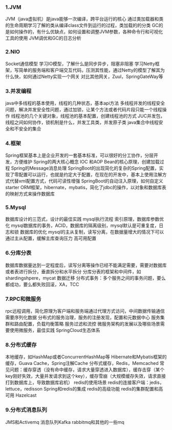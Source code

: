 ### 1.JVM
JVM（java虚拟机）是java能够一次编译，跨平台运行的核心
通过类加载器和类的生命周期学习了解的类从编译class文件到运行的过程，类加载的的分类
GC的是如何操作的，有什么优缺点，如何设置和调整JVM参数，各种命令行和可视化工具的使用
JVM调优和GC的日志分析
### 2.NIO
Socket通信模型
学习IO模型，了解什么是同步异步，阻塞非阻塞
学习Netty框架，写简单的服务端和客户端交互代码，压测其性能，通过Netty的模型了解其为什么快，如何通过Netty实现一个网关
对比其他网关，Zuul，SpringGateWay等
### 3.并发编程
java中多线程的基本使用，线程的几种状态，基本api方法
多线程并发的线程安全问题，解决并发安全性问题，通过加锁，让某个方法或者代码片段只能一个线程操作
线程池的几个关键对象，线程池的基本配置，创建线程池的方式
JUC并发包，线程之间如何协作，锁机制是什么，并发工具类，并发原子类
java集合中线程安全和不安全的集合
### 4.框架
Spring框架基本上是企业开发的一套基本标准，可以很好的分工协作，分层开发，方便维护
Spring的两大核心概念 IOC 和AOP
Bean的核心原理，创建加载过程
Spring的Message消息处理
SpringBoot的出现简化的复杂的Spring配置，实现了零配置可以运行，也就是约定大于配置，在现在的开发中，基本上使用注解方式代替xml配置方式，代码可读性增强
SpringBoot的自动注入原理，如何自定义starter
ORM框架，hibernate，mybatis，简化了jdbc的操作，以对象和数据库表的映射方式来操作数据库
### 5.Mysql
数据库设计的三范式，设计的最佳实践
mysql执行流程
索引原理，数据库参数优化
mysql数据库的事务，ACID，数据库的隔离级别，mysql默认是可重复度，日志和锁
数据库的优化
mysql的主从复制，读写分离，在数据量增大的情况下可以通过主从配置，缓解主库查询压力
高可用配置
### 6.分库分表
数据库数据量达到一定程度后，读写分离等操作已经不能满足需要，需要对数据库或者表进行拆分，垂直拆分和水平拆分
分库分表的框架和中间件，如shardingshpere，mycat
数据迁移
分布式事务：多个服务之间的事务问题，要么都成功，要么都失败回滚，XA，TCC
### 7.RPC和微服务
rpc远程调用，简化原理为客户端和服务端通过代理方式访问，中间数据传输通信需要序列化数据
分布式的服务治理，服务的注册发现，配置和元数据中心
服务集群和路由配置，负载均衡策略
服务过滤和流控
微服务架构的发展以及哪些场景需要使用微服务，最佳实践
SpringCloud生态体系
### 8.分布式缓存
本地缓存，如HashMap或者ConcurrentHashMap等
Hibernate和Mybatis框架的缓存，Guava Cache，Spring注解Cache
分布式缓存，Redis，Memcached
常见问题：缓存穿透（没有命中缓存，请求大量穿透进入数据库），缓存击穿（某个key刚好失效，大量并发请求到这个key），缓存雪崩（大规模缓存失效，请求直接打到数据库上，导致数据库宕机）
redis的使用场景
redis的连接客户端：jedis，lettuce，redisson
Spring和redis的集成
redis的高级功能
redis的集群配置和高可用
Hazelcast
### 9.分布式消息队列
JMS和Activemq
消息队列Kafka
rabbitmq和其他的一些mq